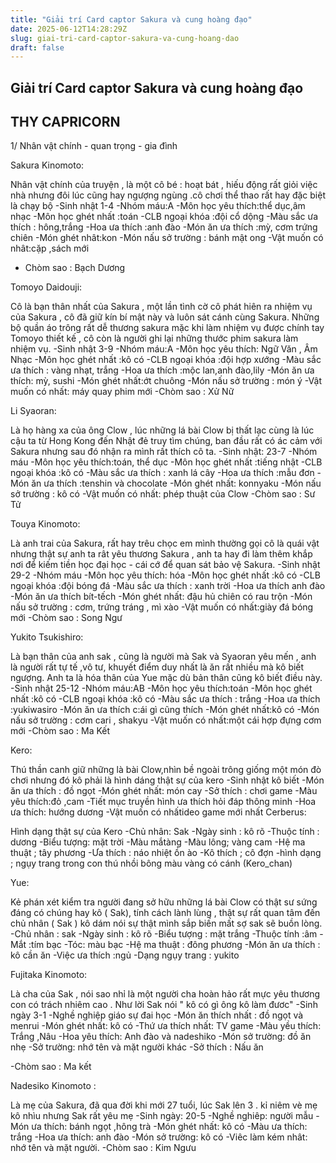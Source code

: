 ```yaml
---
title: "Giải trí Card captor Sakura và cung hoàng đạo"
date: 2025-06-12T14:28:29Z
slug: giai-tri-card-captor-sakura-va-cung-hoang-dao
draft: false
---
```


## Giải trí Card captor Sakura và cung hoàng đạo

## THY CAPRICORN

1/ Nhân vật chính - quan trọng - gia đình

Sakura Kinomoto:

Nhân vật chính của truyện , là một cô bé : hoạt bát , hiếu động rất giỏi việc nhà nhưng đôi lúc cũng hay ngượng ngùng .cô chơi thể thao rất hay đặc biệt là chạy bộ 
-Sinh nhật 1-4
-Nhóm máu:A
-Môn học yêu thích:thể dục,âm nhạc
-Môn học ghét nhất :toán
-CLB ngoại khóa :đội cổ dộng
-Màu sắc ưa thích : hông,trắng
-Hoa ưa thích :anh đào
-Món ăn ưa thích :mỳ, cơm trứng chiên
-Món ghét nhât:kon
-Món nấu sở trường : bánh mật ong
-Vật muốn có nhât:cặp ,sách mới
- Chòm sao : Bạch Dương

Tomoyo Daidouji:


Cô là bạn thân nhất của Sakura , một lần tình cờ cô phát hiên ra nhiệm vụ của Sakura , cô đã giữ kín bí mật này và luôn sát cánh cùng Sakura. Những bộ quần áo trông rất dễ thương sakura mặc khi làm nhiệm vụ được chính tay Tomoyo thiết kế , cô còn là người ghi lại những thước phim sakura làm nhiệm vụ.
-Sinh nhật 3-9
-Nhóm máu:A
-Môn học yêu thích: Ngữ Văn , Âm Nhạc
-Môn học ghét nhất :kô có
-CLB ngoại khóa :đội hợp xướng
-Màu sắc ưa thích : vàng nhạt, trắng 
-Hoa ưa thích :mộc lan,anh đào,lily 
-Món ăn ưa thích: mỳ, sushi 
-Món ghét nhất:ớt chuông
-Món nấu sở trường : món ý
-Vật muốn có nhất: máy quay phim mới
-Chòm sao : Xử Nữ

Li Syaoran: 

Là họ hàng xa của ông Clow , lúc những lá bài Clow bị thất lạc cùng là lúc cậu ta từ Hong Kong đến Nhật đẻ truy tìm chúng, ban đầu rất có ác cảm với Sakura nhưng sau đó nhận ra mình rất thích cô ta.
-Sinh nhật: 23-7
-Nhóm máu
-Môn học yêu thích:toán, thể dục
-Môn học ghét nhất :tiếng nhật
-CLB ngoại khóa :kô có
-Màu sắc ưa thích : xanh lá cây 
-Hoa ưa thích :mẫu đơn 
-Món ăn ưa thích :tenshin và chocolate
-Món ghét nhất: konnyaku
-Món nấu sở trường : kô có
-Vật muốn có nhất: phép thuật của Clow 
-Chòm sao : Sư Tử

Touya Kinomoto:


Là anh trai của Sakura, rất hay trêu chọc em mình thường gọi cô là quái vật nhưng thật sự anh ta rât yêu thương Sakura , anh ta hay đi làm thêm khắp nơi để kiếm tiền học đại học - cái cớ để quan sát bảo vệ Sakura.
-Sinh nhật 29-2
-Nhóm máu
-Môn học yêu thích: hóa
-Môn học ghét nhất :kô có
-CLB ngoại khóa :đội bóng đá 
-Màu sắc ưa thích : xanh trời 
-Hoa ưa thích anh đào 
-Món ăn ưa thích bít-tếch
-Món ghét nhất: đậu hủ chiên có rau trộn
-Món nấu sở trường : cơm, trứng tráng , mì xào
-Vật muốn có nhất:giày đá bóng mới
-Chòm sao : Song Ngư

Yukito Tsukishiro: 


Là bạn thân của anh sak , cũng là người mà Sak và Syaoran yêu mến , anh là người rất tự tế ,vô tư, khuyết điểm duy nhất là ăn rất nhiều mà kô biết ngượng. Anh ta là hóa thân của Yue mặc dù bản thân cũng kô biết điều này.
-Sinh nhật 25-12
-Nhóm máu:AB
-Môn học yêu thích:toán
-Môn học ghét nhất :kô có
-CLB ngoại khóa :kô có
-Màu sắc ưa thích : trắng 
-Hoa ưa thích :yukiwasiro 
-Món ăn ưa thích c:ái gì cũng thích
-Món ghét nhất:kô có
-Món nấu sở trường : cơm cari , shakyu
-Vật muốn có nhất:một cái hợp đựng cơm mới
-Chòm sao : Ma Kết


Kero: 


Thú thần canh giữ những là bài Clow,nhìn bề ngoài trông giống một món đò chơi nhưng đó kô phải là hình dáng thật sự của kero
-Sinh nhật kô biết
-Món ăn ưa thích : đồ ngọt
-Món ghét nhất: món cay
-Sở thích : chơi game
-Màu yêu thích:đỏ ,cam
-Tiết mục truyền hình ưa thích hỏi đáp thông minh
-Hoa ưa thích: hướng dương
-Vật muốn có nhấtideo game mới nhất
Cerberus:



Hình dạng thật sự của Kero
-Chủ nhân: Sak
-Ngày sinh : kô rõ
-Thuộc tính : dương
-Biểu tượng: mặt trời
-Màu mắtàng
-Màu lông; vàng cam
-Hệ ma thuật ; tây phương
-Ưa thích : náo nhiệt ồn ào
-Kô thích ; cô đợn
-hình dạng ; ngụy trang trong con thú nhồi bông màu vàng có cánh (Kero_chan)

Yue:



Kẻ phán xét kiểm tra người đang sở hữu những lá bài Clow có thật sư sứng đáng có chúng hay kô ( Sak), tính cách lành lùng , thật sự rất quan tâm đến chủ nhân ( Sak ) kô dám nói sự thật mình sắp biến mất sợ sak sẽ buồn lòng.
-Chủ nhân : sak
-Ngày sinh : kô rõ
-Biểu tượng : mặt trắng
-Thuộc tính :âm
-Mắt :tím bạc
-Tóc: màu bạc
-Hệ ma thuật : đông phương
-Món ăn ưa thích : kô cần ăn
-Việc ưa thích :ngủ
-Dạng ngụy trang : yukito

Fujitaka Kinomoto:


Là cha của Sak , nói sao nhỉ là một người cha hoàn hảo rất mực yêu thương con có trách nhiêm cao . Như lời Sak nói " kô có gì ông kô làm đươc"
-Sinh ngày 3-1
-Nghề nghiệp giáo sự đai học
-Món ăn thích nhất : đồ ngọt và menrui
-Món ghét nhất: kô có
-Thứ ưa thích nhất: TV game
-Màu yều thích: Trắng ,Nâu
-Hoa yêu thích: Anh đào và nadeshiko
-Món sở trường: đồ ăn nhẹ
-Sở trường: nhớ tên và mặt người khác
-Sở thích : Nấu ăn

-Chòm sao : Ma kết

Nadesiko Kinomoto : 



Là mẹ của Sakura, đã qua đời khi mới 27 tuổi, lúc Sak lên 3 . kỉ niêm vè mẹ kô nhìu nhưng Sak rất yêu mẹ 
-Sinh ngày: 20-5
-Nghề nghiêp: người mẫu
-Món ưa thích: bánh ngọt ,hông trà
-Món ghét nhất: kô có
-Màu ưa thích: trắng
-Hoa ưa thích: anh đào
-Món sở trường: kô có
-Viêc làm kém nhât: nhớ tên và mặt người.
-Chòm sao : Kim Ngưu